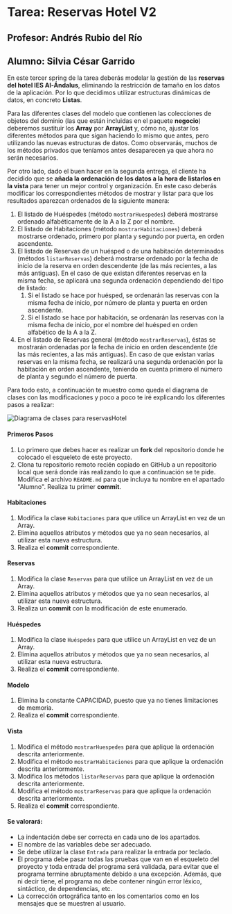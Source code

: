 # Tarea: Reservas Hotel V2
## Profesor: Andrés Rubio del Río
## Alumno: Silvia César Garrido

En este tercer spring de la tarea deberás modelar la gestión de las **reservas del hotel IES Al-Ándalus**, eliminando la restricción de tamaño en los datos de la aplicación. Por lo que decidimos utilizar estructuras dinámicas de datos, en concreto **Listas**.

Para las diferentes clases del modelo que contienen las colecciones de objetos del dominio (las que están incluidas en el paquete **negocio**) deberemos sustituir los **Array** por **ArrayList** y, cómo no, ajustar los diferentes métodos para que sigan haciendo lo mismo que antes, pero utilizando las nuevas estructuras de datos. Como observarás, muchos de los métodos privados que teníamos antes desaparecen ya que ahora no serán necesarios.

Por otro lado, dado el buen hacer en la segunda entrega, el cliente ha decidido que se **añada la ordenación de los datos a la hora de listarlos en la vista** para tener un mejor control y organización. En este caso deberás modificar los correspondientes métodos de mostrar y listar para que los resultados aparezcan ordenados de la siguiente manera:

1. El listado de Huéspedes (método `mostrarHuespedes`) deberá mostrarse ordenado alfabéticamente de la A a la Z por el nombre.
2. El listado de Habitaciones (método `mostrarHabitaciones`) deberá mostrarse ordenado, primero por planta y segundo por puerta, en orden ascendente.
3. El listado de Reservas de un huésped o de una habitación determinados (métodos `listarReservas`) deberá mostrarse ordenado por la fecha de inicio de la reserva en orden descendente (de las más recientes, a las más antiguas). En el caso de que existan diferentes reservas en la misma fecha, se aplicará una segunda ordenación dependiendo del tipo de listado:
   1. Si el listado se hace por huésped, se ordenarán las reservas con la misma fecha de inicio, por número de planta y puerta en orden ascendente.
   2. Si el listado se hace por habitación, se ordenarán las reservas con la misma fecha de inicio, por el nombre del huésped en orden alfabético de la A a la Z.
4. En el listado de Reservas general (método `mostrarReservas`), éstas se mostrarán ordenadas por la fecha de inicio en orden descendente (de las más recientes, a las más antiguas). En caso de que existan varias reservas en la misma fecha, se realizará una segunda ordenación por la habitación en orden ascendente, teniendo en cuenta primero el número de planta y segundo el número de puerta.

Para todo esto, a continuación te muestro como queda el diagrama de clases con las modificaciones y poco a poco te iré explicando los diferentes pasos a realizar:

![Diagrama de clases para reservasHotel](https://raw.githubusercontent.com/andresrubiodelrio/ReservasHotel_v2/master/src/main/resources/uml/ReservasHotel_v2.png)
#### Primeros Pasos
1. Lo primero que debes hacer es realizar un **fork** del repositorio donde he colocado el esqueleto de este proyecto.
2. Clona tu repositorio remoto recién copiado en GitHub a un repositorio local que será donde irás realizando lo que a continuación se te pide. Modifica el archivo `README.md` para que incluya tu nombre en el apartado "Alumno". Realiza tu primer **commit**.

#### Habitaciones
1. Modifica la clase `Habitaciones` para que utilice un ArrayList en vez de un Array.
2. Elimina aquellos atributos y métodos que ya no sean necesarios, al utilizar esta nueva estructura. 
3. Realiza el **commit** correspondiente.

#### Reservas
1. Modifica la clase `Reservas` para que utilice un ArrayList en vez de un Array.
2. Elimina aquellos atributos y métodos que ya no sean necesarios, al utilizar esta nueva estructura.
3. Realiza un **commit** con la modificación de este enumerado.

#### Huéspedes
1. Modifica la clase `Huéspedes` para que utilice un ArrayList en vez de un Array.
2. Elimina aquellos atributos y métodos que ya no sean necesarios, al utilizar esta nueva estructura.
3. Realiza el **commit** correspondiente.

#### Modelo
1. Elimina la constante CAPACIDAD, puesto que ya no tienes limitaciones de memoria.
2. Realiza el **commit** correspondiente.

#### Vista
1. Modifica el método `mostrarHuespedes` para que aplique la ordenación descrita anteriormente.
2. Modifica el método `mostrarHabitaciones` para que aplique la ordenación descrita anteriormente.
3. Modifica los métodos `listarReservas` para que aplique la ordenación descrita anteriormente.
4. Modifica el método `mostrarReservas` para que aplique la ordenación descrita anteriormente.
5. Realiza el **commit** correspondiente.

#### Se valorará:

- La indentación debe ser correcta en cada uno de los apartados.
- El nombre de las variables debe ser adecuado.
- Se debe utilizar la clase `Entrada` para realizar la entrada por teclado.
- El programa debe pasar todas las pruebas que van en el esqueleto del proyecto y toda entrada del programa será validada, para evitar que el programa termine abruptamente debido a una excepción. Además, que ni decir tiene, el programa no debe contener ningún error léxico, sintáctico, de dependencias, etc.
- La corrección ortográfica tanto en los comentarios como en los mensajes que se muestren al usuario.

